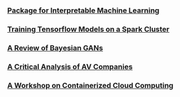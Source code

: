 ### [Package for Interpretable Machine Learning](https://github.com/dylanrandle/pynterp)

### [Training Tensorflow Models on a Spark Cluster](https://github.com/dylanrandle/spark-tensorflow)

### [A Review of Bayesian GANs](projects/bayesgan/bayesgan.html)

### [A Critical Analysis of AV Companies](projects/safe_avs/safe_avs.html)

### [A Workshop on Containerized Cloud Computing](https://colab.research.google.com/drive/1HUxNsHqqTZ1FRuveu6SS6gr6lCVe6QqO)
